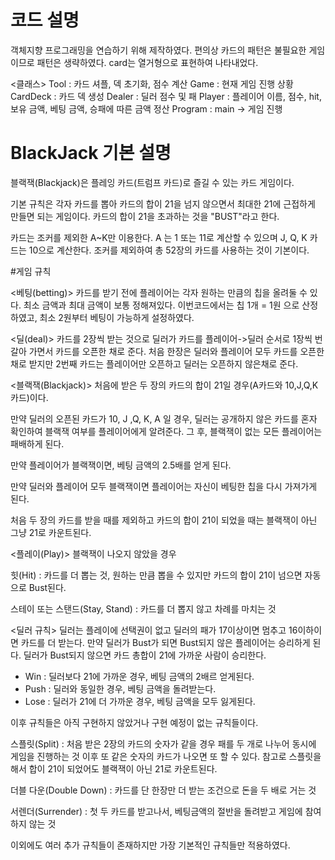 # 코드 설명

객체지향 프로그래밍을 연습하기 위해 제작하였다.
편의상 카드의 패턴은 불필요한 게임이므로 패턴은 생략하였다.
card는 열거형으로 표현하여 나타내었다.

<클래스>
Tool : 카드 셔플, 덱 초기화, 점수 계산
Game : 현재 게임 진행 상황
CardDeck : 카드 덱 생성 
Dealer : 딜러 점수 및 패 
Player : 플레이어 이름, 점수, hit, 보유 금액, 베팅 금액, 승패에 따른 금액 정산
Program : main -> 게임 진행

# BlackJack 기본 설명
 
블랙잭(Blackjack)은 플레잉 카드(트럼프 카드)로 즐길 수 있는 카드 게임이다.

기본 규칙은 각자 카드를 뽑아 카드의 합이 21을 넘지 않으면서 최대한 21에 근접하게 만들면 되는 게임이다.
카드의 합이 21을 초과하는 것을 "BUST"라고 한다.

카드는 조커를 제외한 A~K만 이용한다.
A 는 1 또는 11로 계산할 수 있으며 J, Q, K 카드는 10으로 계산한다.
조커를 제외하여 총 52장의 카드를 사용하는 것이 기본이다.

#게임 규칙

<베팅(betting)>
카드를 받기 전에 플레이어는 각자 원하는 만큼의 칩을 올려둘 수 있다.
최소 금액과 최대 금액이 보통 정해져있다.
이번코드에서는 칩 1개 = 1원 으로 산정하였고, 최소 2원부터 베팅이 가능하게 설정하였다.

<딜(deal)>
카드를 2장씩 받는 것으로 딜러가 카드를 플레이어->딜러 순서로 1장씩 번갈아 가면서 카드를 오픈한 채로 준다.
처음 한장은 딜러와 플레이어 모두 카드를 오픈한 채로 받지만 2번째 카드는 플레이어만 오픈하고 딜러는 오픈하지 않은채로 준다.

<블랙잭(Blackjack)>
처음에 받은 두 장의 카드의 합이 21일 경우(A카드와 10,J,Q,K 카드)이다.

만약 딜러의 오픈된 카드가 10, J ,Q, K, A 일 경우, 딜러는 공개하지 않은 카드를 혼자 확인하여 블랙잭 여부를 플레이어에게 알려준다.
그 후, 블랙잭이 없는 모든 플레이어는 패배하게 된다.

만약 플레이어가 블랙잭이면, 베팅 금액의 2.5배를 얻게 된다.

만약 딜러와 플레이어 모두 블랙잭이면 플레이어는 자신이 베팅한 칩을 다시 가져가게 된다.

처음 두 장의 카드를 받을 때를 제외하고 카드의 합이 21이 되었을 때는 블랙잭이 아닌 그냥 21로 카운트된다.

<플레이(Play)>
블랙잭이 나오지 않았을 경우

힛(Hit) : 카드를 더 뽑는 것, 원하는 만큼 뽑을 수 있지만 카드의 합이 21이 넘으면 자동으로 Bust된다.

스테이 또는 스탠드(Stay, Stand) : 카드를 더 뽑지 않고 차례를 마치는 것

<딜러 규칙>
딜러는 플레이에 선택권이 없고 딜러의 패가 17이상이면 멈추고 16이하이면 카드를 더 받는다.
만약 딜러가 Bust가 되면 Bust되지 않은 플레이어는 승리하게 된다.
딜러가 Bust되지 않으면 카드 총합이 21에 가까운 사람이 승리한다.
- Win  : 딜러보다 21에 가까운 경우, 베팅 금액의 2배르 얻게된다.
- Push : 딜러와 동일한 경우, 베팅 금액을 돌려받는다.
- Lose : 딜러가 21에 더 가까운 경우, 베팅 금액을 모두 잃게된다.

이후 규칙들은 아직 구현하지 않았거나 구현 예정이 없는 규칙들이다.

스플릿(Split) : 처음 받은 2장의 카드의 숫자가 같을 경우 패를 두 개로 나누어 동시에 게임을 진행하는 것
			   이후 또 같은 숫자의 카드가 나오면 또 할 수 있다. 
			   참고로 스플릿을 해서 합이 21이 되었어도 블랙잭이 아닌 21로 카운트된다.

더블 다운(Double Down) : 카드를 단 한장만 더 받는 조건으로 돈을 두 배로 거는 것

서렌더(Surrender) : 첫 두 카드를 받고나서, 베팅금액의 절반을 돌려받고 게임에 참여하지 않는 것

이외에도 여러 추가 규칙들이 존재하지만 가장 기본적인 규칙들만 적용하였다.